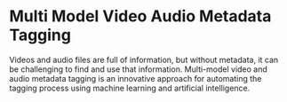 # Multi Model Video Audio Metadata Tagging
Videos and audio files are full of information, but without metadata, it can be challenging to find and use that information. Multi-model video and audio metadata tagging is an innovative approach for automating the tagging process using machine learning and artificial intelligence.
